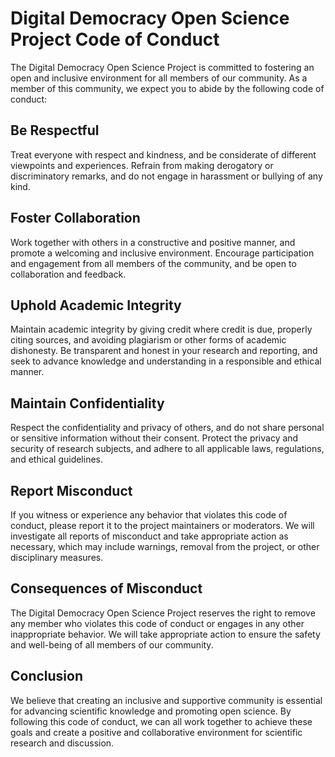 # Digital Democracy Open Science Project Code of Conduct

The Digital Democracy Open Science Project is committed to fostering an open and inclusive environment for all members of our community. As a member of this community, we expect you to abide by the following code of conduct:
## Be Respectful
Treat everyone with respect and kindness, and be considerate of different viewpoints and experiences. Refrain from making derogatory or discriminatory remarks, and do not engage in harassment or bullying of any kind.
## Foster Collaboration
Work together with others in a constructive and positive manner, and promote a welcoming and inclusive environment. Encourage participation and engagement from all members of the community, and be open to collaboration and feedback.
## Uphold Academic Integrity
Maintain academic integrity by giving credit where credit is due, properly citing sources, and avoiding plagiarism or other forms of academic dishonesty. Be transparent and honest in your research and reporting, and seek to advance knowledge and understanding in a responsible and ethical manner.
## Maintain Confidentiality
Respect the confidentiality and privacy of others, and do not share personal or sensitive information without their consent. Protect the privacy and security of research subjects, and adhere to all applicable laws, regulations, and ethical guidelines.
## Report Misconduct
If you witness or experience any behavior that violates this code of conduct, please report it to the project maintainers or moderators. We will investigate all reports of misconduct and take appropriate action as necessary, which may include warnings, removal from the project, or other disciplinary measures.
## Consequences of Misconduct
The Digital Democracy Open Science Project reserves the right to remove any member who violates this code of conduct or engages in any other inappropriate behavior. We will take appropriate action to ensure the safety and well-being of all members of our community.
## Conclusion
We believe that creating an inclusive and supportive community is essential for advancing scientific knowledge and promoting open science. By following this code of conduct, we can all work together to achieve these goals and create a positive and collaborative environment for scientific research and discussion.
